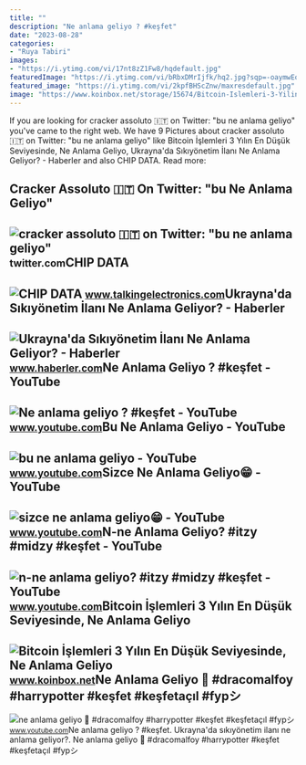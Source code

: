```yaml
---
title: ""
description: "Ne anlama geliyo ? #keşfet"
date: "2023-08-28"
categories:
- "Ruya Tabiri"
images:
- "https://i.ytimg.com/vi/17nt8zZ1Fw8/hqdefault.jpg"
featuredImage: "https://i.ytimg.com/vi/bRbxDMrIjfk/hq2.jpg?sqp=-oaymwEoCOADEOgC8quKqQMcGADwAQH4Ac4FgAKACooCDAgAEAEYayBrKGswDw==&amp;rs=AOn4CLDs6GfC0isM1blHcEc_dwcuEHoz-A"
featured_image: "https://i.ytimg.com/vi/2kpfBHScZnw/maxresdefault.jpg"
image: "https://www.koinbox.net/storage/15674/Bitcoin-Islemleri-3-Yilin-En-Dusuk-Seviyesinde-Ne-Anlama-Geliyor.jpg"
---
```


If you are looking for cracker assoluto 🇮🇹 on Twitter: "bu ne anlama geliyo" you've came to the right web. We have 9 Pictures about cracker assoluto 🇮🇹 on Twitter: "bu ne anlama geliyo" like Bitcoin İşlemleri 3 Yılın En Düşük Seviyesinde, Ne Anlama Geliyo, Ukrayna'da Sıkıyönetim İlanı Ne Anlama Geliyor? - Haberler and also CHIP DATA. Read more:

Cracker Assoluto 🇮🇹 On Twitter: "bu Ne Anlama Geliyo"
-----------------------------------------------------

 ![cracker assoluto 🇮🇹 on Twitter: "bu ne anlama geliyo"](https://pbs.twimg.com/media/Fw1yA8yWIAw8QMs.jpg) <small>twitter.com</small>CHIP DATA
---------

 ![CHIP DATA](https://www.talkingelectronics.com/ChipDataEbook-1d/html/images/All-SM-Outlines.gif) <small>www.talkingelectronics.com</small>Ukrayna'da Sıkıyönetim İlanı Ne Anlama Geliyor? - Haberler
----------------------------------------------------------

 ![Ukrayna'da Sıkıyönetim İlanı Ne Anlama Geliyor? - Haberler](https://i.hbrcdn.com/haber/2018/11/27/ukrayna-da-sikiyonetim-ilani-ne-anlama-geliyo-11477571_amp.jpg) <small>www.haberler.com</small>Ne Anlama Geliyo ? #keşfet - YouTube
------------------------------------

 ![Ne anlama geliyo ? #keşfet - YouTube](https://i.ytimg.com/vi/EsFBf_yDxlc/maxres2.jpg?sqp=-oaymwEoCIAKENAF8quKqQMcGADwAQH4AaIDgALQBYoCDAgAEAEYZiBFKHIwDw==&rs=AOn4CLCFFJex3nVuNabJwQ-GM8ZtxZ-kvQ) <small>www.youtube.com</small>Bu Ne Anlama Geliyo - YouTube
-----------------------------

 ![bu ne anlama geliyo - YouTube](https://i.ytimg.com/vi/bRbxDMrIjfk/hq2.jpg?sqp=-oaymwEoCOADEOgC8quKqQMcGADwAQH4Ac4FgAKACooCDAgAEAEYayBrKGswDw==&rs=AOn4CLDs6GfC0isM1blHcEc_dwcuEHoz-A) <small>www.youtube.com</small>Sizce Ne Anlama Geliyo😁 - YouTube
---------------------------------

 ![sizce ne anlama geliyo😁 - YouTube](https://i.ytimg.com/vi/17nt8zZ1Fw8/hqdefault.jpg) <small>www.youtube.com</small>N-ne Anlama Geliyo? #itzy #midzy #keşfet - YouTube
--------------------------------------------------

 ![n-ne anlama geliyo? #itzy #midzy #keşfet - YouTube](https://i.ytimg.com/vi/2kpfBHScZnw/maxresdefault.jpg) <small>www.youtube.com</small>Bitcoin İşlemleri 3 Yılın En Düşük Seviyesinde, Ne Anlama Geliyo
----------------------------------------------------------------

 ![Bitcoin İşlemleri 3 Yılın En Düşük Seviyesinde, Ne Anlama Geliyo](https://www.koinbox.net/storage/15674/Bitcoin-Islemleri-3-Yilin-En-Dusuk-Seviyesinde-Ne-Anlama-Geliyor.jpg) <small>www.koinbox.net</small>Ne Anlama Geliyo 🧐 #dracomalfoy #harrypotter #keşfet #keşfetaçıl #fypシ
----------------------------------------------------------------------

 ![ne anlama geliyo 🧐 #dracomalfoy #harrypotter #keşfet #keşfetaçıl #fypシ](https://i.ytimg.com/vi/epYUVdtmjL8/maxres2.jpg?sqp=-oaymwEoCIAKENAF8quKqQMcGADwAQH4Ac4FgAKACooCDAgAEAEYciBKKDQwDw==&rs=AOn4CLBdJG6VJuOsVuNKLQyoWwtM04GStA) <small>www.youtube.com</small>Ne anlama geliyo ? #keşfet. Ukrayna'da sıkıyönetim i̇lanı ne anlama geliyor?. Ne anlama geliyo 🧐 #dracomalfoy #harrypotter #keşfet #keşfetaçıl #fypシ
